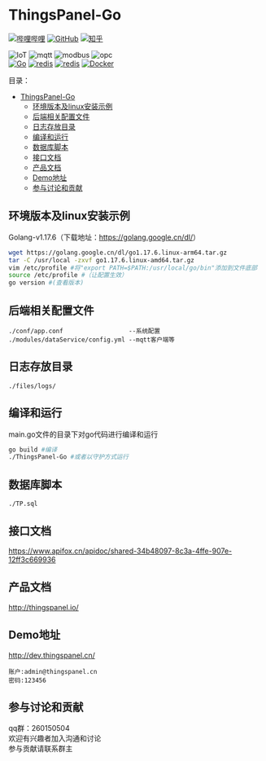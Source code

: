 
# ThingsPanel-Go

[![哔哩哔哩](https://img.shields.io/badge/dynamic/json?url=https%3A%2F%2Fapi.swo.moe%2Fstats%2Fbilibili%2F572376973&query=count&color=282c34&label=%E5%93%94%E5%93%A9%E5%93%94%E5%93%A9&labelColor=FE7398&logo=data%3Aimage%2Fpng%3Bbase64%2CiVBORw0KGgoAAAANSUhEUgAAAGAAAABgCAYAAADimHc4AAAD7ElEQVR4nO2dW9WrMBCFK6ESkFAJSKiESqgEHCABCZWAhEpAAhL2ecik5dDc%2FpXLBDLfWnlqy0xmJ5BMQnq5CIIgCIIgCIIgCIIgCEIBAHQAemYfrgCunD6wAKAHsEKxALgx+bCQD8%2FS9tmgVqeDr1lLigDgZvDhXso+K9TyTBQRwRJ8AHjntl0Flh5QRAQK%2FmKxPeayWx2OXpBNBKiHvi34b7T2MC4pAvW6twR%2FRwkRKPizBN8CgEcuESj4Lwm+BwBjahEk+H8EwJRKhOaCDzW8e1JLfkUUH1NgmR3XmHffHR1l+72BSs8d7w8U+JDAnZERQMcV+CtUi7dNqFqibB4J7vtrq7xKCuAasbTMXCL4T+5aVk6+2xHUrWdhruAR6HIJcOeu2UHI8zyAe2ytWfEdWz9PVvQ8YAmIQ5dDAB9LFsMVAv8oMO2zAGrC5WNIarRiAuKR9jYEd9pY08aa6uUzIHGRdkgKd8pY0yc1WjEBAqypDYoAG0QAZkQAZkQAZkQAZk4vANQenjsSzS3I%2FwcSbXU5jQBUkRtdf4Rar90v8kSv3+I3ffCCSpk8I%2Fw+lgDkdI%2Fv2rEp2CaiWm1AsDQLlDAD+dlFXLMeAaCSeLZdaSFE5VUQNot38cKuEeBgAsSuG0flVZBmEanbXfNQAsS0fgBYIn2fIu3%2FBBMHEyBmDXlFfA8IzeHb+Ems4WAChKykrVA9ZfsQTL57jXzRg4A5wC%2FA8N4ADiZAZwm2XjW75Qh2KOTfA0p4kygPw28OJcCVgn3nDnYo2EwEYRgGH0qAMyICMCMCMCMCMCMCMCMCMCMCfP3qwHDOQ4AAUekTk8FaBRihJnZdYbvtCGC7LvmkM63GjVDINPFrQgCq5ETXfmMzI90FXzPvfqt7x4rEu%2FZaEcCUxFvgz2zO+BUn6UkoaEEAsptiMSX5e8FoRYCN7cVgb4Vq7U%2FH50Pq4JNP7Qiw8UFnJwcK+tXy+Wj6PLEvPgHSHv5UgwA1IQIwwyFAyLJin9RoxYgAzAQIkPwNmf26busC+OIx5TDqo5nDT+F%2FSS%2F9CYzwb+No49zNy2evkYv0LywGGAXUvp6eSneycqOic0w20k7CNgKE7jJunSGLACTCxF27ylmQc98T5MQUH49swd+I0HPXslLKnT0N+wnkrTKi9JZL%2FL9i1SorMmdeQ4TQQ7OFMxIMzGD45w8nUL1im7efENZLJpgPSw0pfz0cdt4U3230Td%2FTvx2R6d2FrHhEWLkq5PELOMsRPHCPnAZGv1xJteL7jbJiaW3sB2nDvPC%2FosSYvjRQz4cJ6n7KO3rYQL7M+L6nVtfDVRAEQRAEQRAEQRAEIZ5%2FSAXmdfXaoQsAAAAASUVORK5CYII%3D&suffix=+%E5%85%B3%E6%B3%A8&cacheSeconds=3600)](https://space.bilibili.com/572376973)
[![GitHub](https://img.shields.io/badge/dynamic/json?url=https%3A%2F%2Fapi.swo.moe%2Fstats%2Fgithub%2FThingsPanel&query=count&color=181717&label=GitHub&labelColor=282c34&logo=github&suffix=+start&cacheSeconds=3600)](https://github.com/ThingsPanel)
[![知乎](https://img.shields.io/badge/dynamic/json?url=https%3A%2F%2Fapi.swo.moe%2Fstats%2Fzhihu%2Fthingspanel&query=count&color=282c34&label=%E7%9F%A5%E4%B9%8E&labelColor=0084ff&logo=zhihu&logoColor=ffffff&suffix=+%E5%85%B3%E6%B3%A8&cacheSeconds=3600)](https://www.zhihu.com/people/thingspanel)  
<p>
  <img alt="IoT" src="https://img.shields.io/badge/%E7%89%A9%E8%81%94%E7%BD%91-IoT-blue"/>
  <img alt="mqtt" src="https://img.shields.io/badge/-mqtt-42B983"/>
  <img alt="modbus" src="https://img.shields.io/badge/-modbus-orange"/>
  <img alt="opc" src="https://img.shields.io/badge/-opc.ua-red"/><br>
<a href="https://golang.org/"><img alt="Go" src="https://img.shields.io/badge/-Go-00ACD7?logo=go&logoColor=white&style="/></a>
<a href="https://redis.io/"><img alt="redis" src="https://img.shields.io/badge/-redis-red?logo=redis&logoColor=white&style="/></a>
<a href="https://www.postgresql.org/"><img alt="redis" src="https://img.shields.io/badge/-postgresql-blue?logo=postgresql&logoColor=white&style="/></a>
<a href="https://www.docker.com/"><img alt="Docker" src="https://img.shields.io/badge/-Docker-2496ED?logo=Docker&logoColor=white&style="/></a>
</p>

目录：

- [ThingsPanel-Go](#thingspanel-go)
  - [环境版本及linux安装示例](#环境版本及linux安装示例)
  - [后端相关配置文件](#后端相关配置文件)
  - [日志存放目录](#日志存放目录)
  - [编译和运行](#编译和运行)
  - [数据库脚本](#数据库脚本)
  - [接口文档](#接口文档)
  - [产品文档](#产品文档)
  - [Demo地址](#demo地址)
  - [参与讨论和贡献](#参与讨论和贡献)


## 环境版本及linux安装示例



Golang-v1.17.6（下载地址：<https://golang.google.cn/dl/>）

```bash
wget https://golang.google.cn/dl/go1.17.6.linux-arm64.tar.gz
tar -C /usr/local -zxvf go1.17.6.linux-amd64.tar.gz
vim /etc/profile #将"export PATH=$PATH:/usr/local/go/bin"添加到文件底部
source /etc/profile #（让配置生效）
go version #(查看版本)
```

## 后端相关配置文件

```text
./conf/app.conf                  --系统配置 
./modules/dataService/config.yml --mqtt客户端等
```

## 日志存放目录

```text
./files/logs/
```

## 编译和运行

main.go文件的目录下对go代码进行编译和运行

```bash
go build #编译
./ThingsPanel-Go #或者以守护方式运行
```

## 数据库脚本

```text
./TP.sql
```

## 接口文档

<https://www.apifox.cn/apidoc/shared-34b48097-8c3a-4ffe-907e-12ff3c669936>

## 产品文档

<http://thingspanel.io/>

## Demo地址

<http://dev.thingspanel.cn/>

```text
账户:admin@thingspanel.cn
密码:123456
```

## 参与讨论和贡献

qq群：260150504  
欢迎有兴趣者加入沟通和讨论  
参与贡献请联系群主
